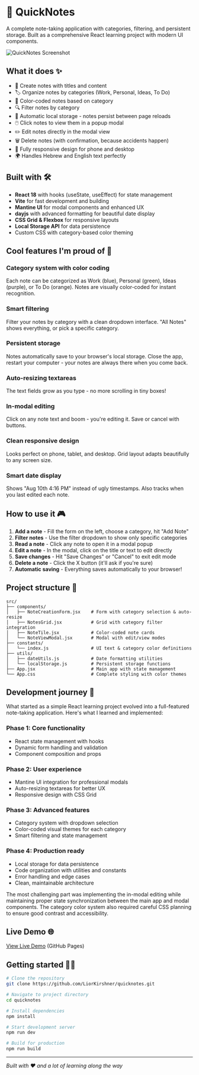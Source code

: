 # 📝 QuickNotes

A complete note-taking application with categories, filtering, and persistent storage. Built as a comprehensive React learning project with modern UI components.

![QuickNotes Screenshot](assets/main_page.png)

## What it does ✨

- 📝 Create notes with titles and content
- 🏷️ Organize notes by categories (Work, Personal, Ideas, To Do)
- 🎨 Color-coded notes based on category
- 🔍 Filter notes by category
- 💾 Automatic local storage - notes persist between page reloads
- 🖱️ Click notes to view them in a popup modal
- ✏️ Edit notes directly in the modal view
- 🗑️ Delete notes (with confirmation, because accidents happen)
- 📱 Fully responsive design for phone and desktop
- 🌍 Handles Hebrew and English text perfectly

## Built with 🛠️

- **React 18** with hooks (useState, useEffect) for state management
- **Vite** for fast development and building
- **Mantine UI** for modal components and enhanced UX
- **dayjs** with advanced formatting for beautiful date display
- **CSS Grid & Flexbox** for responsive layouts
- **Local Storage API** for data persistence
- Custom CSS with category-based color theming

## Cool features I'm proud of 🎉

### Category system with color coding

Each note can be categorized as Work (blue), Personal (green), Ideas (purple), or To Do (orange). Notes are visually color-coded for instant recognition.

### Smart filtering

Filter your notes by category with a clean dropdown interface. "All Notes" shows everything, or pick a specific category.

### Persistent storage

Notes automatically save to your browser's local storage. Close the app, restart your computer - your notes are always there when you come back.

### Auto-resizing textareas

The text fields grow as you type - no more scrolling in tiny boxes!

### In-modal editing

Click on any note text and boom - you're editing it. Save or cancel with buttons.

### Clean responsive design

Looks perfect on phone, tablet, and desktop. Grid layout adapts beautifully to any screen size.

### Smart date display

Shows "Aug 10th 4:16 PM" instead of ugly timestamps. Also tracks when you last edited each note.

## How to use it 🎮

1. **Add a note** - Fill the form on the left, choose a category, hit "Add Note"
2. **Filter notes** - Use the filter dropdown to show only specific categories
3. **Read a note** - Click any note to open it in a modal popup
4. **Edit a note** - In the modal, click on the title or text to edit directly
5. **Save changes** - Hit "Save Changes" or "Cancel" to exit edit mode
6. **Delete a note** - Click the X button (it'll ask if you're sure)
7. **Automatic saving** - Everything saves automatically to your browser!

## Project structure 📁

```
src/
├── components/
│   ├── NoteCreationForm.jsx    # Form with category selection & auto-resize
│   ├── NotesGrid.jsx           # Grid with category filter integration
│   ├── NoteTile.jsx            # Color-coded note cards
│   └── NoteViewModal.jsx       # Modal with edit/view modes
├── constants/
│   └── index.js                # UI text & category color definitions
├── utils/
│   ├── dateUtils.js            # Date formatting utilities
│   └── localStorage.js         # Persistent storage functions
├── App.jsx                     # Main app with state management
└── App.css                     # Complete styling with color themes
```

## Development journey 🚀

What started as a simple React learning project evolved into a full-featured note-taking application. Here's what I learned and implemented:

### Phase 1: Core functionality

- React state management with hooks
- Dynamic form handling and validation
- Component composition and props

### Phase 2: User experience

- Mantine UI integration for professional modals
- Auto-resizing textareas for better UX
- Responsive design with CSS Grid

### Phase 3: Advanced features

- Category system with dropdown selection
- Color-coded visual themes for each category
- Smart filtering and state management

### Phase 4: Production ready

- Local storage for data persistence
- Code organization with utilities and constants
- Error handling and edge cases
- Clean, maintainable architecture

The most challenging part was implementing the in-modal editing while maintaining proper state synchronization between the main app and modal components. The category color system also required careful CSS planning to ensure good contrast and accessibility.

## Live Demo 🌐

[View Live Demo](https://liorkirshner.github.io/quicknotes/) (GitHub Pages)

## Getting started 🏃‍♂️

```bash
# Clone the repository
git clone https://github.com/LiorKirshner/quicknotes.git

# Navigate to project directory
cd quicknotes

# Install dependencies
npm install

# Start development server
npm run dev

# Build for production
npm run build
```

---

_Built with ❤️ and a lot of learning along the way_
